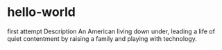 # hello-world
first attempt
Description
  An American living down under, leading a life of quiet contentment by raising a family and playing with technology.
